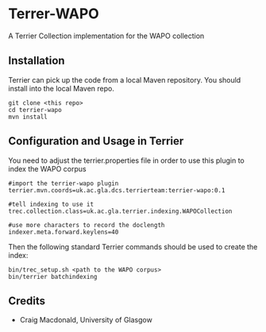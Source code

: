 # Terrer-WAPO

A Terrier Collection implementation for the WAPO collection

## Installation

Terrier can pick up the code from a local Maven repository. You should install into the local Maven repo.

	git clone <this repo>
	cd terrier-wapo
	mvn install
	

## Configuration and Usage in Terrier

You need to adjust the terrier.properties file in order to use this plugin to index the WAPO corpus 

	#import the terrier-wapo plugin
	terrier.mvn.coords=uk.ac.gla.dcs.terrierteam:terrier-wapo:0.1
	
	#tell indexing to use it
	trec.collection.class=uk.ac.gla.terrier.indexing.WAPOCollection
	
	#use more characters to record the doclength
	indexer.meta.forward.keylens=40
	

Then the following standard Terrier commands should be used to create the index:

	bin/trec_setup.sh <path to the WAPO corpus>
	bin/terrier batchindexing

## Credits

 - Craig Macdonald, University of Glasgow
